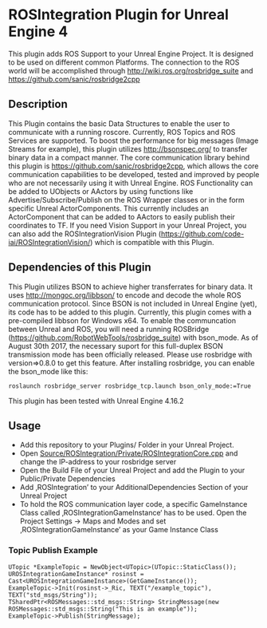 # ROSIntegration Plugin for Unreal Engine 4
This plugin adds ROS Support to your Unreal Engine Project. 
It is designed to be used on different common Platforms. 
The connection to the ROS world will be accomplished through http://wiki.ros.org/rosbridge_suite and https://github.com/sanic/rosbridge2cpp

## Description
This Plugin contains the basic Data Structures to enable the user to communicate with a running roscore. 
Currently, ROS Topics and ROS Services are supported. 
To boost the performance for big messages (Image Streams for example), this plugin utilizes http://bsonspec.org/ to transfer binary data in a compact manner. 
The core communication library behind this plugin is https://github.com/sanic/rosbridge2cpp, which allows the core communication capabilities to be developed, tested and improved by people who are not necessarily using it with Unreal Engine.
ROS Functionality can be added to UObjects or AActors by using functions like Advertise/Subscribe/Publish on the ROS Wrapper classes or in the form specific Unreal ActorComponents.
This currently includes an ActorComponent that can be added to AActors to easily publish their coordinates to TF.
If you need Vision Support in your Unreal Project, you can also add the ROSIntegrationVision Plugin (https://github.com/code-iai/ROSIntegrationVision/) which is compatible with this Plugin.

## Dependencies of this Plugin
This Plugin utilizes BSON to achieve higher transferrates for binary data. 
It uses http://mongoc.org/libbson/ to encode and decode the whole ROS communication protocol. 
Since BSON is not included in Unreal Engine (yet), its code has to be added to this plugin. 
Currently, this plugin comes with a pre-compiled libbson for Windows x64. 
To enable the communcation between Unreal and ROS, you will need a running ROSBridge (https://github.com/RobotWebTools/rosbridge_suite) with bson_mode. As of August 30th 2017, the necessary suport for this full-duplex BSON transmission mode has been officially released. 
Please use rosbridge with version=>0.8.0 to get this feature. After installing rosbridge, you can enable the bson_mode like this:
```
roslaunch rosbridge_server rosbridge_tcp.launch bson_only_mode:=True
```

This plugin has been tested with Unreal Engine 4.16.2

## Usage
- Add this repository to your Plugins/ Folder in your Unreal Project.
- Open [Source/ROSIntegration/Private/ROSIntegrationCore.cpp](Source/ROSIntegration/Private/ROSIntegrationCore.cpp) and change the IP-address to your rosbridge server
- Open the Build File of your Unreal Project and add the Plugin to your Public/Private Dependencies
- Add ‚ROSIntegration’ to your AdditionalDependencies Section of your Unreal Project
- To hold the ROS communication layer code, a specific GameInstance Class called ‚ROSIntegrationGameInstance‘ has to be used. Open the Project Settings -> Maps and Modes  and set ‚ROSIntegrationGameInstance’ as your Game Instance Class
### Topic Publish Example
```
UTopic *ExampleTopic = NewObject<UTopic>(UTopic::StaticClass());
UROSIntegrationGameInstance* rosinst = Cast<UROSIntegrationGameInstance>(GetGameInstance());
ExampleTopic->Init(rosinst->_Ric, TEXT("/example_topic"), TEXT("std_msgs/String"));
TSharedPtr<ROSMessages::std_msgs::String> StringMessage(new ROSMessages::std_msgs::String("This is an example"));
ExampleTopic->Publish(StringMessage);
```

